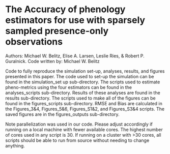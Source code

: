 # The Accuracy of phenology estimators for use with sparsely sampled presence-only observations

Authors: Michael W. Belitz, Elise A. Larsen, Leslie Ries, & Robert P. Guralnick. 
Code written by: Michael W. Belitz

Code to fully reproduce the simulation set-up, analyses, results, and figures presented in this paper. The code used to set-up the simulation can be found in the simulation_set up sub-directory. The scripts used to estimate pheno-metrics using the four estimators can be found in the analyses_scripts sub-directory. Results of these analyses are found in the results sub-directory. The scripts used to make all of the figures can be found in the figures_scripts sub-directory. RMSE and Bias are calculated in the Figures_3&4, Figures_5&6, Figures_S1&2, and Figures_S3&4 scripts. The saved figures are in the figures_outputs sub-directory.

Note parallelization was used in our code. Please adjust accordingly if running on a local machine with fewer available cores. The highest number of cores used in any script is 30. If running on a cluster with >30 cores, all scripts should be able to run from source without needing to change anything.
